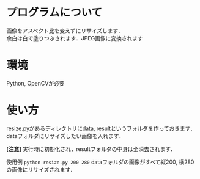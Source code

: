 # プログラムについて
 画像をアスペクト比を変えずにリサイズします．  
 余白は白で塗りつぶされます．JPEG画像に変換されます  

# 環境
 Python, OpenCVが必要  

# 使い方
 resize.pyがあるディレクトリにdata, resultというフォルダを作っておきます．  
 dataフォルダにリサイズしたい画像を入れます．  

 **[注意]** 実行時に初期化され，resultフォルダの中身は全消去されます．

 使用例
 `python resize.py 200 280`
 dataフォルダの画像がすべて縦200, 横280の画像にリサイズされます．
